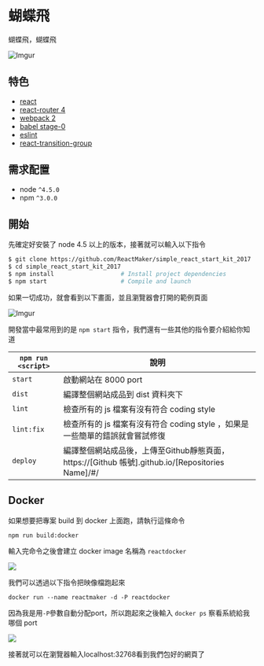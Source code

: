 # 蝴蝶飛

蝴蝶飛，蝴蝶飛

![Imgur](https://i.imgur.com/FikDq6a.gif)

## 特色

* [react](https://github.com/facebook/react)
* [react-router 4](https://reacttraining.com/react-router/web/example/basic)
* [webpack 2](https://github.com/webpack/webpack)
* [babel stage-0 ](https://github.com/babel/babel)
* [eslint](http://eslint.org)
* [react-transition-group](https://reactcommunity.org/react-transition-group/)

## 需求配置
* node `^4.5.0`
* npm `^3.0.0`

## 開始

先確定好安裝了 node 4.5 以上的版本，接著就可以輸入以下指令

```bash
$ git clone https://github.com/ReactMaker/simple_react_start_kit_2017
$ cd simple_react_start_kit_2017
$ npm install                   # Install project dependencies
$ npm start                     # Compile and launch
```

如果一切成功，就會看到以下畫面，並且瀏覽器會打開的範例頁面

![Imgur](http://i.imgur.com/14aROBn.png)

開發當中最常用到的是 `npm start` 指令，我們還有一些其他的指令要介紹給你知道

| `npm run <script>` | 說明                                                                         |
|--------------------|------------------------------------------------------------------------------|
| `start`            | 啟動網站在 8000 port                                                         |
| `dist`             | 編譯整個網站成品到 dist 資料夾下                                             |
| `lint`             | 檢查所有的 js 檔案有沒有符合 coding style                                    |
| `lint:fix`         | 檢查所有的 js 檔案有沒有符合 coding style ，如果是一些簡單的錯誤就會嘗試修復 |
| `deploy`           | 編譯整個網站成品後，上傳至Github靜態頁面，https://[Github 帳號].github.io/[Repositories Name]/#/ |


## Docker


如果想要把專案 build 到 docker 上面跑，請執行這條命令
```
npm run build:docker
```
輸入完命令之後會建立 docker image 名稱為 `reactdocker`

![](https://i.imgur.com/LISz99c.png)

我們可以透過以下指令把映像檔跑起來

```
docker run --name reactmaker -d -P reactdocker
```

因為我是用`-P`參數自動分配port，所以跑起來之後輸入 `docker ps` 察看系統給我哪個 port

![](https://i.imgur.com/Fww1ncw.png)

接著就可以在瀏覽器輸入localhost:32768看到我們包好的網頁了